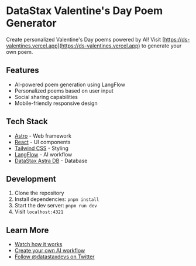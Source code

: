# DataStax Valentine's Day Poem Generator

Create personalized Valentine's Day poems powered by AI! Visit [https://ds-valentines.vercel.app](https://ds-valentines.vercel.app) to generate your own poem.

## Features

- AI-powered poem generation using LangFlow
- Personalized poems based on user input
- Social sharing capabilities
- Mobile-friendly responsive design

## Tech Stack

- [Astro](https://astro.build) - Web framework
- [React](https://reactjs.org) - UI components
- [Tailwind CSS](https://tailwindcss.com) - Styling
- [LangFlow](https://langflow.new/valentines) - AI workflow
- [DataStax Astra DB](https://astra.datastax.com) - Database

## Development

1. Clone the repository
2. Install dependencies: `pnpm install`
3. Start the dev server: `pnpm run dev`
4. Visit `localhost:4321`

## Learn More

- [Watch how it works](https://youtu.be/3_bjqb_Kkwc)
- [Create your own AI workflow](https://langflow.new/valentines)
- [Follow @datastaxdevs on Twitter](https://x.com/datastaxdevs)
